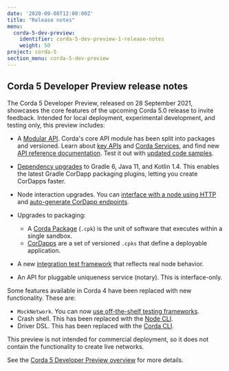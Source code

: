 ```yaml
---
date: '2020-09-08T12:00:00Z'
title: "Release notes"
menu:
  corda-5-dev-preview:
    identifier: corda-5-dev-preview-1-release-notes
    weight: 50
project: corda-5
section_menu: corda-5-dev-preview
---
```


## Corda 5 Developer Preview release notes

The Corda 5 Developer Preview, released on 28 September 2021, showcases the core features of the upcoming Corda 5.0 release to invite feedback. Intended for local deployment, experimental development, and testing only, this preview includes:

- A [Modular API](xxx). Corda's core API module has been split into packages and versioned. Learn about [key APIs](xxx) and [Corda Services](xxx), and find new [API reference documentation](xxx). Test it out with [updated code samples](xxx).

- [Dependency upgrades](xxx) to Gradle 6, Java 11, and Kotlin 1.4. This enables the latest Gradle CorDapp packaging plugins, letting you create CorDapps faster.

- Node interaction upgrades. You can [interface with a node using HTTP](xxx) and [auto-generate CorDapp endpoints](xxx).

- Upgrades to packaging:
  - A [Corda Package](xxx) (`.cpk`) is the unit of software that executes within a single sandbox.
  - [CorDapps](xxx) are a set of versioned `.cpks` that define a deployable application.

- A new [integration test framework](xxx) that reflects real node behavior.

- An API for pluggable uniqueness service (notary). This is interface-only.


Some features available in Corda 4 have been replaced with new functionality. These are:

- `MockNetwork`. You can now [use off-the-shelf testing frameworks](xxx).
- Crash shell. This has been replaced with the [Node CLI](xxx).
- Driver DSL. This has been replaced with the [Corda CLI](xxx).

This preview is not intended for commercial deployment, so it does not contain the functionality to create live networks.

See the [Corda 5 Developer Preview overview](xxx) for more details.
